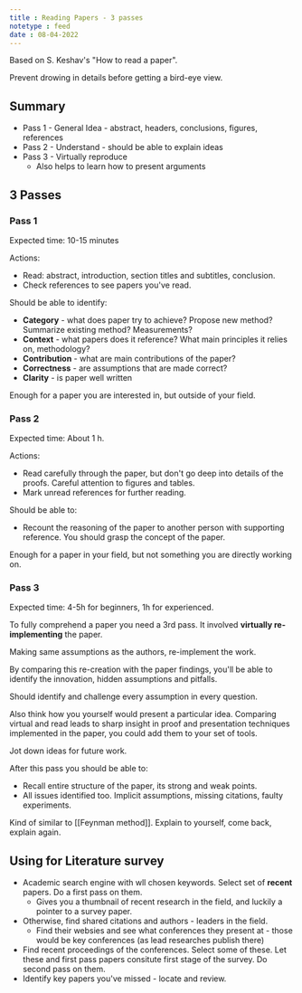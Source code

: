 ```yaml
---
title : Reading Papers - 3 passes
notetype : feed
date : 08-04-2022
---
```


Based on S. Keshav's "How to read a paper".

Prevent drowing in details before getting a bird-eye view.

## Summary
- Pass 1 - General Idea - abstract, headers, conclusions, figures, references
- Pass 2 - Understand - should be able to explain ideas
- Pass 3 - Virtually reproduce
	- Also helps to learn how to present arguments

## 3 Passes

### Pass 1

Expected time: 10-15 minutes

Actions:
- Read: abstract, introduction, section titles and subtitles, conclusion.
- Check references to see papers you've read.

Should be able to identify:
- **Category** - what does paper try to achieve? Propose new method? Summarize existing method? Measurements?
- **Context** - what papers does it reference? What main principles it relies on, methodology?
- **Contribution** - what are main contributions of the paper?
- **Correctness** - are assumptions that are made correct?
- **Clarity** - is paper well written

Enough for a paper you are interested in, but outside of your field.

### Pass 2
Expected time: About 1 h.

Actions:
- Read carefully through the paper, but don't go deep into details of the proofs. Careful attention to figures and tables.
- Mark unread references for further reading.

Should be able to:
- Recount the reasoning of the paper to another person with supporting reference. You should grasp the concept of the paper.

Enough for a paper in your field, but not something you are directly working on.

### Pass 3

Expected time: 4-5h for beginners, 1h for experienced.

To fully comprehend a paper you need a 3rd pass. It involved **virtually re-implementing** the paper.

Making same assumptions as the authors, re-implement the work.

By comparing this re-creation with the paper findings, you'll be able to identify the innovation, hidden assumptions and pitfalls.

Should identify and challenge every assumption in every question.

Also think how you yourself would present a particular idea. Comparing virtual and read leads to sharp insight in proof and presentation techniques implemented in the paper, you could add them to your set of tools.

Jot down ideas for future work.

After this pass you should be able to:
- Recall entire structure of the paper, its strong and weak points.
- All issues identified too. Implicit assumptions, missing citations, faulty experiments.

Kind of similar to [[Feynman method]]. Explain to yourself, come back, explain again.

## Using for Literature survey
- Academic search engine with wll chosen keywords. Select set of **recent** papers. Do a first pass on them.
	- Gives you a thumbnail of recent research in the field, and luckily a pointer to a survey paper.
- Otherwise, find shared citations and authors - leaders in the field.
	- Find their websies and see what conferences they present at - those would be key conferences (as lead researches publish there)
- Find recent proceedings of the conferences. Select some of these. Let these and first pass papers consitute first stage of the survey. Do second pass on them.
- Identify key papers you've missed - locate and review.